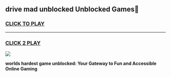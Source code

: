 
## drive mad unblocked Unblocked Games👋
<h3>
<a href="https://premium.freeplayer.one?title=drive_mad_unblocked&ref=16F">CLICK TO PLAY</a></h3>
<hr>

<h3>
<a href="https://premium.freeplayer.one?title=drive_mad_unblocked&ref=16F">CLICK 2 PLAY</a>
  
</h3>

<a href="https://premium.freeplayer.one?title=drive_mad_unblocked&ref=16F/"><img src="https://clearcache.store/games.png"></a>


**worlds hardest game unblocked: Your Gateway to Fun and Accessible Online Gaming**
